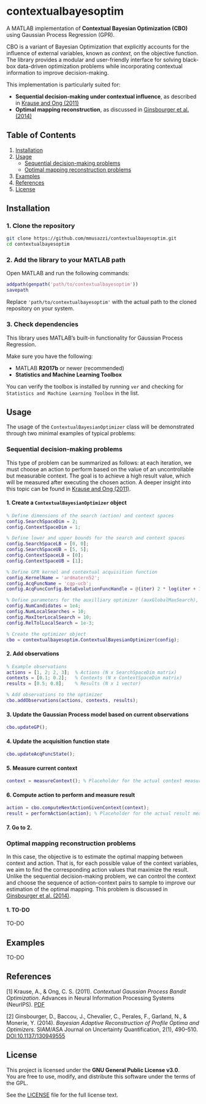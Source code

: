 # contextualbayesoptim

A MATLAB implementation of **Contextual Bayesian Optimization (CBO)** using Gaussian Process Regression (GPR).

CBO is a variant of Bayesian Optimization that explicitly accounts for the influence of external variables, known as *context*, on the objective function. The library provides a modular and user-friendly interface for solving black-box data-driven optimization problems while incorporating contextual information to improve decision-making.

This implementation is particularly suited for:

- **Sequential decision-making under contextual influence**, as described in [Krause and Ong (2011)](#reference-1)
- **Optimal mapping reconstruction**, as discussed in [Ginsbourger et al. (2014)](#reference-2)

## Table of Contents

1. [Installation](#installation)
2. [Usage](#usage)
	- [Sequential decision-making problems](#sequential-decision-making-problems)
    - [Optimal mapping reconstruction problems](#optimal-mapping-reconstruction-problems)
3. [Examples](#examples)
4. [References](#references)
5. [License](#license)

## Installation

### 1. Clone the repository
```bash
git clone https://github.com/mmusazzi/contextualbayesoptim.git
cd contextualbayesoptim
```
### 2. Add the library to your MATLAB path

Open MATLAB and run the following commands:

```matlab
addpath(genpath('path/to/contextualbayesoptim'))
savepath
```
Replace `'path/to/contextualbayesoptim'` with the actual path to the cloned repository on your system.

### 3. Check dependencies

This library uses MATLAB’s built-in functionality for Gaussian Process Regression.

Make sure you have the following:

- MATLAB **R2017b** or newer (recommended)
- **Statistics and Machine Learning Toolbox**

You can verify the toolbox is installed by running `ver` and checking for `Statistics and Machine Learning Toolbox` in the list.

## Usage

The usage of the `ContextualBayesianOptimizer` class will be demonstrated through two minimal examples of typical problems:

### Sequential decision-making problems

This type of problem can be summarized as follows: at each iteration, we must choose an action to perform based on the value of an uncontrollable but measurable context. The goal is to achieve a high result value, which will be measured after executing the chosen action. A deeper insight into this topic can be found in [Krause and Ong (2011)](#reference-1).

#### 1. Create a `ContextualBayesianOptimizer` object

```matlab
% Define dimensions of the search (action) and context spaces
config.SearchSpaceDim = 2;
config.ContextSpaceDim = 1;

% Define lower and upper bounds for the search and context spaces
config.SearchSpaceLB = [0, 0];
config.SearchSpaceUB = [5, 5];
config.ContextSpaceLB = [0];
config.ContextSpaceUB = [1];

% Define GPR kernel and contextual acquisition function
config.KernelName = 'ardmatern52';
config.AcqFuncName = 'cgp-ucb';
config.AcqFuncConfig.BetaEvolutionFuncHandle = @(iter) 2 * log(iter + 1);

% Define parameters for the auxilliary optimizer (auxGlobalMaxSearch), used to maximize the acquisition function
config.NumCandidates = 1e4;
config.NumLocalSearches = 10;
config.MaxIterLocalSearch = 10;
config.RelTolLocalSearch = 1e-3;

% Create the optimizer object
cbo = contextualbayesoptim.ContextualBayesianOptimizer(config);
```

#### 2. Add observations

```matlab
% Example observations
actions = [1, 2; 2, 3];  % Actions (N x SearchSpaceDim matrix)
contexts = [0.1; 0.2];   % Contexts (N x ContextSpaceDim matrix)
results = [0.5; 0.8];    % Results (N x 1 vector)

% Add observations to the optimizer
cbo.addObservations(actions, contexts, results);
```

#### 3. Update the Gaussian Process model based on current observations

```matlab
cbo.updateGP();
```

#### 4. Update the acquisition function state

```matlab
cbo.updateAcqFuncState();
```

#### 5. Measure current context

```matlab
context = measureContext(); % Placeholder for the actual context measurement function
```

#### 6. Compute action to perform and measure result

```matlab
action = cbo.computeNextActionGivenContext(context);
result = performAction(action); % Placeholder for the actual result measurement function
```

#### 7. Go to 2.

### Optimal mapping reconstruction problems

In this case, the objective is to estimate the optimal mapping between context and action. That is, for each possible value of the context variables, we aim to find the corresponding action values that maximize the result. Unlike the sequential decision-making problem, we can control the context and choose the sequence of action-context pairs to sample to improve our estimation of the optimal mapping. This problem is discussed in [Ginsbourger et al. (2014)](#reference-2).

#### 1. TO-DO

TO-DO

## Examples

TO-DO

## References

<a id="reference-1"></a>
[1] Krause, A., & Ong, C. S. (2011). *Contextual Gaussian Process Bandit Optimization*. Advances in Neural Information Processing Systems (NeurIPS). [PDF](https://proceedings.neurips.cc/paper/2011/file/f3f1b7fc5a8779a9e618e1f23a7b7860-Paper.pdf)

<a id="reference-2"></a>
[2] Ginsbourger, D., Baccou, J., Chevalier, C., Perales, F., Garland, N., & Monerie, Y. (2014). *Bayesian Adaptive Reconstruction of Profile Optima and Optimizers*. SIAM/ASA Journal on Uncertainty Quantification, 2(1), 490–510. [DOI:10.1137/130949555](https://doi.org/10.1137/130949555)

## License

This project is licensed under the **GNU General Public License v3.0**.  
You are free to use, modify, and distribute this software under the terms of the GPL.

See the [LICENSE](LICENSE) file for the full license text.